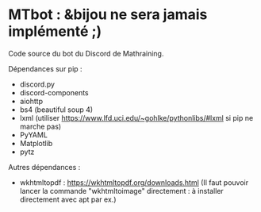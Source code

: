 # MTbot : &bijou ne sera jamais implémenté ;)

Code source du bot du Discord de Mathraining.

Dépendances sur pip :
 - discord.py
 - discord-components
 - aiohttp
 - bs4 (beautiful soup 4)
 - lxml (utiliser https://www.lfd.uci.edu/~gohlke/pythonlibs/#lxml si pip ne marche pas)
 - PyYAML
 - Matplotlib
 - pytz

Autres dépendances :
 - wkhtmltopdf : https://wkhtmltopdf.org/downloads.html 
 (Il faut pouvoir lancer la commande "wkhtmltoimage" directement : à installer directement avec apt par ex.)
